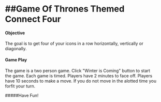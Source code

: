 ##Game Of Thrones Themed Connect Four
================

#### Objective

The goal is to get four of your icons in a row horizontally, vertically or diagonally.


#### Game Play

The game is a two person game.
Click "Winter is Coming" button to start the game.
Each game is timed.  Players have 2 minutes to face off.
Players have 10 seconds to make a move.  If you do not move in the alotted time you forfit your turn.

#####Have Fun!


